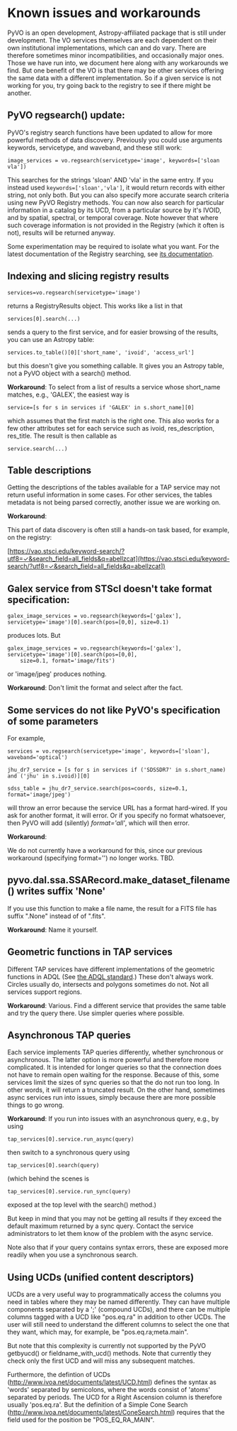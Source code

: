 #  Known issues and workarounds

PyVO is an open development, Astropy-affiliated package that is still under development.
The VO services themselves are each dependent on their own institutional
implementations, which can and do vary.  There are therefore sometimes minor incompatibilities,
and occasionally major ones.  Those we have run into, we document here along with any workarounds
we find.  But one benefit of the VO is that there may be other services offering the same data with
a different implementation.  So if a given service is not working for you, try going back to 
the registry to see if there might be another.



##  PyVO regsearch() update:  

PyVO's registry search functions have been updated to allow for more
powerful methods of data discovery.  Previously you could
use arguments keywords, servicetype, and waveband, and these still work:
```
image_services = vo.regsearch(servicetype='image', keywords=['sloan vla'])
```
This searches for the strings 'sloan' AND 'vla' in the same entry.  If you instead used ``keywords=['sloan','vla']``,
it would return records with either string, not only both.  But you
can also specify more accurate search criteria using new PyVO Registry
methods.  You can now also search for particular information in a
catalog by its UCD, from a particular source by it's IVOID, and by
spatial, spectral, or temporal coverage.  Note however that where such
coverage information is not provided in the Registry (which it often
is not), results will be returned anyway.  

Some experimentation may be required to isolate what you want.  For
the latest documentation of the Registry searching, see
[its documentation](https://pyvo.readthedocs.io/en/latest/registry/index.html).  


## Indexing and slicing registry results

```
services=vo.regsearch(servicetype='image')
```

returns a RegistryResults object.  This works like a list in that

```
services[0].search(...)
```
sends a query to the first service, and for easier browsing of the results, you can use an Astropy table:

```
services.to_table()[0]['short_name', 'ivoid', 'access_url']
```

but this doesn't give you something callable.  It gives you an Astropy table, not a PyVO object with a search() method.  

**Workaround**:  To select from a list of results a service whose short_name matches, e.g., 'GALEX', the easiest way is

```
service=[s for s in services if 'GALEX' in s.short_name][0]
```
which assumes that the first match is the right one.  This also works for a few other attributes set for each service such as ivoid, res_description, res_title.   The result is then callable as
```
service.search(...)
```


##  Table descriptions

Getting the descriptions of the tables available for a TAP service may not return useful information
in some cases. For other services, the tables metadata is not being parsed correctly,
another issue we are working on.  

**Workaround**:

This part of data discovery is often still a hands-on task based, for example, on the registry:

[https://vao.stsci.edu/keyword-search/?utf8=✓&search_field=all_fields&q=abellzcat](https://vao.stsci.edu/keyword-search/?utf8=✓&search_field=all_fields&q=abellzcat])


## Galex service from STScI doesn't take format specification:

```
galex_image_services = vo.regsearch(keywords=['galex'], servicetype='image')[0].search(pos=[0,0], size=0.1)
```

produces lots. But

```
galex_image_services = vo.regsearch(keywords=['galex'], servicetype='image')[0].search(pos=[0,0],
    size=0.1, format='image/fits')
```

or 'image/jpeg' produces nothing.

**Workaround**:  Don't limit the format and select after the fact.



##  Some services do not like PyVO's specification of some parameters

For example,

```
services = vo.regsearch(servicetype='image', keywords=['sloan'], waveband='optical')

jhu_dr7_service = [s for s in services if ('SDSSDR7' in s.short_name) and ('jhu' in s.ivoid)][0]

sdss_table = jhu_dr7_service.search(pos=coords, size=0.1, format='image/jpeg')
```

will throw an error because the service URL has a format hard-wired.  If you ask for another format, it will error.  Or if you specify no format whatsoever, then PyVO will add (silently) *format='all'*, which will then error.

**Workaround**:

We do not currently have a workaround for this, since our previous
workaround (specifying format='') no longer works.  TBD.  


## pyvo.dal.ssa.SSARecord.make_dataset_filename() writes suffix  'None'

If you use this function to make a file name, the result for a FITS file has suffix ".None" instead of of ".fits".

**Workaround**:  Name it yourself.  


## Geometric functions in TAP services

Different TAP services have different implementations of the geometric functions in ADQL (See [the ADQL standard](http://www.ivoa.net/documents/latest/ADQL.html).)  These don't always work.  Circles usually do, intersects and polygons sometimes do not.  Not all services support regions.  

**Workaround**:  Various.  Find a different service that provides the same table and try the query there.  Use simpler queries where possible. 



## Asynchronous TAP queries

Each service implements TAP queries differently, whether synchronous
or asynchronous.  The latter option is more powerful and therefore
more complicated.  It is intended for longer queries so that the
connection does not have to remain open waiting for the response.
Because of this, some services limit the sizes of sync queries so that
the do not run too long.  In other words, it will return a truncated
result.  On the other hand, sometimes async services run into issues,
simply because there are more possible things to go wrong.  

**Workaround**: If you run into issues with an asynchronous query, e.g., by using

```
tap_services[0].service.run_async(query)
```

then switch to a synchronous query using

```
tap_services[0].search(query)
```

(which behind the scenes is

```
tap_services[0].service.run_sync(query)
```

exposed at the top level with the search() method.)  

But keep in mind that you may not be getting all results if they
exceed the default maximum returned by a sync query.  Contact the
service administrators to let them know of the problem with the async service.

Note also that if your query contains syntax errors, these are exposed more readily when you use a synchronous search.


## Using UCDs (unified content descriptors)

UCDs are a very useful way to programmatically access the columns you need in tables where they may be named differently.  They can have multiple components separated by a ';' (compound UCDs), and there can be multiple columns tagged with a UCD like "pos.eq.ra" in addition to other UCDs.  The user will still need to understand the different columns to select the one that they want, which may, for example, be "pos.eq.ra;meta.main".  

But note that this complexity is currently not supported by the PyVO getbyucd() or fieldname_with_ucd() methods.  Note that currently they check only the first UCD and will miss any subsequent matches.  

Furthermore, the defintion of UCDs (http://www.ivoa.net/documents/latest/UCD.html) defines the syntax as 'words' separated by semicolons, where the words consist of 'atoms' separated by periods.  The UCD for a Right Ascension column is therefore usually 'pos.eq.ra'.  But the definition of a Simple Cone Search (http://www.ivoa.net/documents/latest/ConeSearch.html) requires that the field used for the position be "POS_EQ_RA_MAIN".
